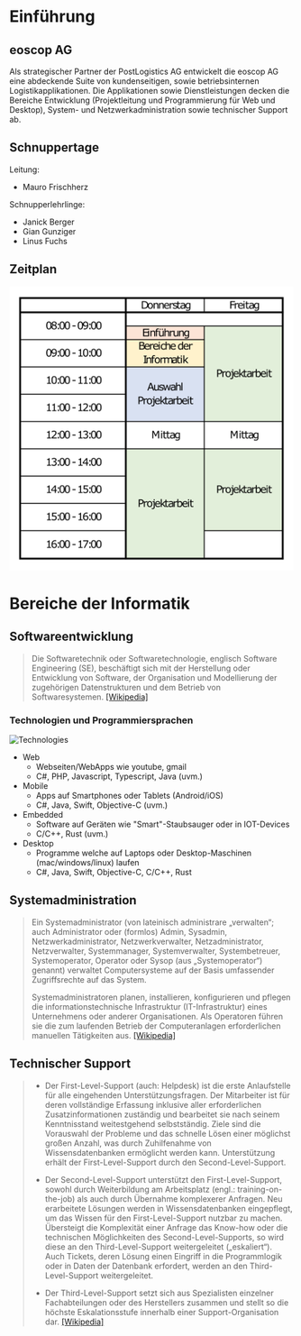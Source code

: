 # Einführung

## eoscop AG
Als strategischer Partner der PostLogistics AG entwickelt die eoscop AG eine abdeckende Suite von kundenseitigen, sowie betriebsinternen Logistikapplikationen.
Die Applikationen sowie Dienstleistungen decken die Bereiche Entwicklung (Projektleitung und Programmierung für Web und Desktop), System- und Netzwerkadministration sowie technischer Support ab.

## Schnuppertage

Leitung:
- Mauro Frischherz

Schnupperlehrlinge:
- Janick Berger
- Gian Gunziger
- Linus Fuchs

## Zeitplan
![Timetable](img/zeitplan.svg "Zeitplan Schnupperlehre")

# Bereiche der Informatik

## Softwareentwicklung
>Die Softwaretechnik oder Softwaretechnologie, englisch Software Engineering (SE), beschäftigt sich mit der Herstellung oder Entwicklung von Software, der Organisation und Modellierung der zugehörigen Datenstrukturen und dem Betrieb von Softwaresystemen. [[Wikipedia]](https://de.wikipedia.org/wiki/Softwaretechnik)

### Technologien und Programmiersprachen
![Technologies](https://www.researchgate.net/profile/Abdelaziz-Hammouri/publication/308182637/figure/fig1/AS:407813814800385@1474241798829/Different-Devices-with-various-screen-sizes-and-resolutions.png "Technologien")

- Web
  - Webseiten/WebApps wie youtube, gmail
  - C#, PHP, Javascript, Typescript, Java (uvm.)
- Mobile
  - Apps auf Smartphones oder Tablets (Android/iOS)
  - C#, Java, Swift, Objective-C (uvm.)
- Embedded
  - Software auf Geräten wie "Smart"-Staubsauger oder in IOT-Devices
  - C/C++, Rust (uvm.)
- Desktop
  - Programme welche auf Laptops oder Desktop-Maschinen (mac/windows/linux) laufen
  - C#, Java, Swift, Objective-C, C/C++, Rust

## Systemadministration
>Ein Systemadministrator (von lateinisch administrare „verwalten“; auch Administrator oder (formlos) Admin, Sysadmin, Netzwerkadministrator, Netzwerkverwalter, Netzadministrator, Netzverwalter, Systemmanager, Systemverwalter, Systembetreuer, Systemoperator, Operator oder Sysop (aus „Systemoperator“) genannt) verwaltet Computersysteme auf der Basis umfassender Zugriffsrechte auf das System.
>
>Systemadministratoren planen, installieren, konfigurieren und pflegen die informationstechnische Infrastruktur (IT-Infrastruktur) eines Unternehmens oder anderer Organisationen. Als Operatoren führen sie die zum laufenden Betrieb der Computeranlagen erforderlichen manuellen Tätigkeiten aus. [[Wikipedia]](https://de.wikipedia.org/wiki/Systemadministrator)

## Technischer Support
>- Der First-Level-Support (auch: Helpdesk) ist die erste Anlaufstelle für alle eingehenden Unterstützungsfragen. Der Mitarbeiter ist für deren vollständige Erfassung inklusive aller erforderlichen Zusatzinformationen zuständig und bearbeitet sie nach seinem Kenntnisstand weitestgehend selbstständig. Ziele sind die Vorauswahl der Probleme und das schnelle Lösen einer möglichst großen Anzahl, was durch Zuhilfenahme von Wissensdatenbanken ermöglicht werden kann. Unterstützung erhält der First-Level-Support durch den Second-Level-Support.
>
>- Der Second-Level-Support unterstützt den First-Level-Support, sowohl durch Weiterbildung am Arbeitsplatz (engl.: training-on-the-job) als auch durch Übernahme komplexerer Anfragen. Neu erarbeitete Lösungen werden in Wissensdatenbanken eingepflegt, um das Wissen für den First-Level-Support nutzbar zu machen. Übersteigt die Komplexität einer Anfrage das Know-how oder die technischen Möglichkeiten des Second-Level-Supports, so wird diese an den Third-Level-Support weitergeleitet („eskaliert“). Auch Tickets, deren Lösung einen Eingriff in die Programmlogik oder in Daten der Datenbank erfordert, werden an den Third-Level-Support weitergeleitet.
>
>- Der Third-Level-Support setzt sich aus Spezialisten einzelner Fachabteilungen oder des Herstellers zusammen und stellt so die höchste Eskalationsstufe innerhalb einer Support-Organisation dar.
> [[Wikipedia]](https://de.wikipedia.org/wiki/Support_(Dienstleistung))